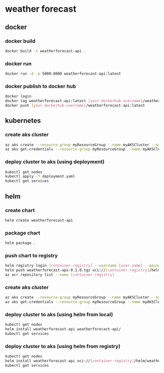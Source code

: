# weather forecast

## docker

### docker build

```sh
docker build -t weatherforecast-api .
```

### docker run

```sh
docker run -d -p 5000:8080 weatherforecast-api:latest
```

### docker publish to docker hub

```sh
docker login
docker tag weatherforecast-api:latest [your-dockerhub-username]/weatherforecast-api:latest
docker push [your-dockerhub-username]/weatherforecast-api:latest
```

## kubernetes

### create aks cluster

```sh
az aks create --resource-group myResourceGroup --name myAKSCluster --node-count 1  --generate-ssh-keys
az aks get-credentials --resource-group myResourceGroup --name myAKSCluster
```

### deploy cluster to aks (using deployment)

```sh
kubectl get nodes
kubectl apply -f deployment.yaml
kubectl get services
```

## helm

### create chart

```sh
helm create weatherforecast-api
```

### package chart

```sh
helm package .
```

### push chart to registry

```sh
helm registry login [container-registry] --username [user-name] --password [password]
helm push weatherforecast-api-0.1.0.tgz oci://[container-registry]/helm
az acr repository list --name [container-registry]
```

### create aks cluster

```sh
az aks create --resource-group myResourceGroup --name myAKSCluster --node-count 1  --generate-ssh-keys
az aks get-credentials --resource-group myResourceGroup --name myAKSCluster
```

### deploy cluster to aks (using helm from local)

```sh
kubectl get nodes
helm install weatherforecast-api weatherforecast-api/
kubectl get services
```

### deploy cluster to aks (using helm from registry)

```sh
kubectl get nodes
helm install weatherforecast-api oci://[container-registry]/helm/weatherforecast-api --version 0.1.0
kubectl get services
```